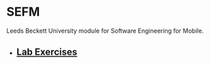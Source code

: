 # SEFM
Leeds Beckett University module for Software Engineering for Mobile.

- ## [Lab Exercises](https://github.com/withUK/SEFM/blob/main/LabExercises.md)
